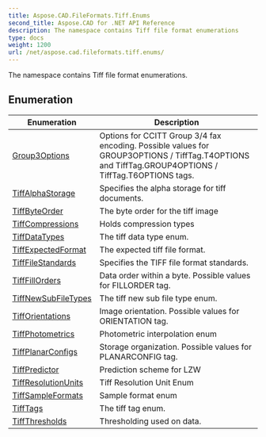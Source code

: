 ```yaml
---
title: Aspose.CAD.FileFormats.Tiff.Enums
second_title: Aspose.CAD for .NET API Reference
description: The namespace contains Tiff file format enumerations
type: docs
weight: 1200
url: /net/aspose.cad.fileformats.tiff.enums/
---
```

The namespace contains Tiff file format enumerations.

## Enumeration

| Enumeration | Description |
| --- | --- |
| [Group3Options](./group3options/) | Options for CCITT Group 3/4 fax encoding. Possible values for GROUP3OPTIONS / TiffTag.T4OPTIONS and TiffTag.GROUP4OPTIONS / TiffTag.T6OPTIONS tags. |
| [TiffAlphaStorage](./tiffalphastorage/) | Specifies the alpha storage for tiff documents. |
| [TiffByteOrder](./tiffbyteorder/) | The byte order for the tiff image |
| [TiffCompressions](./tiffcompressions/) | Holds compression types |
| [TiffDataTypes](./tiffdatatypes/) | The tiff data type enum. |
| [TiffExpectedFormat](./tiffexpectedformat/) | The expected tiff file format. |
| [TiffFileStandards](./tifffilestandards/) | Specifies the TIFF file format standards. |
| [TiffFillOrders](./tifffillorders/) | Data order within a byte. Possible values for FILLORDER tag. |
| [TiffNewSubFileTypes](./tiffnewsubfiletypes/) | The tiff new sub file type enum. |
| [TiffOrientations](./tifforientations/) | Image orientation. Possible values for ORIENTATION tag. |
| [TiffPhotometrics](./tiffphotometrics/) | Photometric interpolation enum |
| [TiffPlanarConfigs](./tiffplanarconfigs/) | Storage organization. Possible values for PLANARCONFIG tag. |
| [TiffPredictor](./tiffpredictor/) | Prediction scheme for LZW |
| [TiffResolutionUnits](./tiffresolutionunits/) | Tiff Resolution Unit Enum |
| [TiffSampleFormats](./tiffsampleformats/) | Sample format enum |
| [TiffTags](./tifftags/) | The tiff tag enum. |
| [TiffThresholds](./tiffthresholds/) | Thresholding used on data. |


